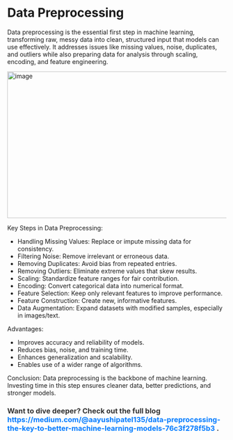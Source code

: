 <h1> Data Preprocessing </h1>

Data preprocessing is the essential first step in machine learning, transforming raw, messy data into clean, structured input that models can use effectively. It addresses issues like missing values, noise, duplicates, and outliers while also preparing data for analysis through scaling, encoding, and feature engineering.


<img width="675" height="337" alt="image" src="https://github.com/user-attachments/assets/f7b1310f-ac21-452e-b1c3-efd8e308e9ed" />

Key Steps in Data Preprocessing:
<ul>
  <li> Handling Missing Values: Replace or impute missing data for consistency. </li>
  <li> Filtering Noise: Remove irrelevant or erroneous data. </li>
  <li> Removing Duplicates: Avoid bias from repeated entries. </li>
  <li> Removing Outliers: Eliminate extreme values that skew results. </li>
  <li> Scaling: Standardize feature ranges for fair contribution. </li>
  <li> Encoding: Convert categorical data into numerical format. </li>
  <li> Feature Selection: Keep only relevant features to improve performance. </li>
  <li> Feature Construction: Create new, informative features. </li>
  <li> Data Augmentation: Expand datasets with modified samples, especially in images/text. </li>
</ul>

Advantages:
<ul>
<li> Improves accuracy and reliability of models. </li>
<li> Reduces bias, noise, and training time. </li>
<li> Enhances generalization and scalability. </li>
<li> Enables use of a wider range of algorithms. </li>
</ul>

Conclusion:
Data preprocessing is the backbone of machine learning. Investing time in this step ensures cleaner data, better predictions, and stronger models.

<h3 style="color: #333; font-weight: bold;">
  Want to dive deeper? Check out the full blog <a href="https://medium.com/@aayushipatel135/data-preprocessing-the-key-to-better-machine-learning-models-76c3f278f5b3
" style="color: #007bff; text-decoration: none;">https://medium.com/@aayushipatel135/data-preprocessing-the-key-to-better-machine-learning-models-76c3f278f5b3
</a>.
</h3>

